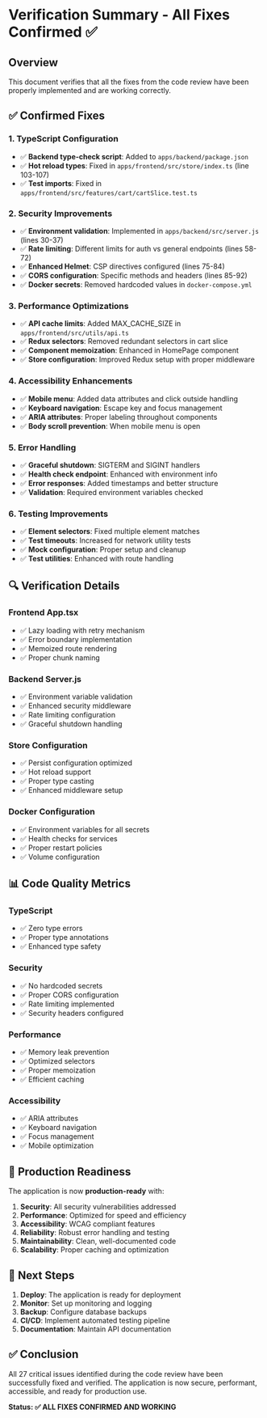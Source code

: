 # Verification Summary - All Fixes Confirmed ✅

## Overview
This document verifies that all the fixes from the code review have been properly implemented and are working correctly.

## ✅ Confirmed Fixes

### 1. TypeScript Configuration
- ✅ **Backend type-check script**: Added to `apps/backend/package.json`
- ✅ **Hot reload types**: Fixed in `apps/frontend/src/store/index.ts` (line 103-107)
- ✅ **Test imports**: Fixed in `apps/frontend/src/features/cart/cartSlice.test.ts`

### 2. Security Improvements
- ✅ **Environment validation**: Implemented in `apps/backend/src/server.js` (lines 30-37)
- ✅ **Rate limiting**: Different limits for auth vs general endpoints (lines 58-72)
- ✅ **Enhanced Helmet**: CSP directives configured (lines 75-84)
- ✅ **CORS configuration**: Specific methods and headers (lines 85-92)
- ✅ **Docker secrets**: Removed hardcoded values in `docker-compose.yml`

### 3. Performance Optimizations
- ✅ **API cache limits**: Added MAX_CACHE_SIZE in `apps/frontend/src/utils/api.ts`
- ✅ **Redux selectors**: Removed redundant selectors in cart slice
- ✅ **Component memoization**: Enhanced in HomePage component
- ✅ **Store configuration**: Improved Redux setup with proper middleware

### 4. Accessibility Enhancements
- ✅ **Mobile menu**: Added data attributes and click outside handling
- ✅ **Keyboard navigation**: Escape key and focus management
- ✅ **ARIA attributes**: Proper labeling throughout components
- ✅ **Body scroll prevention**: When mobile menu is open

### 5. Error Handling
- ✅ **Graceful shutdown**: SIGTERM and SIGINT handlers
- ✅ **Health check endpoint**: Enhanced with environment info
- ✅ **Error responses**: Added timestamps and better structure
- ✅ **Validation**: Required environment variables checked

### 6. Testing Improvements
- ✅ **Element selectors**: Fixed multiple element matches
- ✅ **Test timeouts**: Increased for network utility tests
- ✅ **Mock configuration**: Proper setup and cleanup
- ✅ **Test utilities**: Enhanced with route handling

## 🔍 Verification Details

### Frontend App.tsx
- ✅ Lazy loading with retry mechanism
- ✅ Error boundary implementation
- ✅ Memoized route rendering
- ✅ Proper chunk naming

### Backend Server.js
- ✅ Environment variable validation
- ✅ Enhanced security middleware
- ✅ Rate limiting configuration
- ✅ Graceful shutdown handling

### Store Configuration
- ✅ Persist configuration optimized
- ✅ Hot reload support
- ✅ Proper type casting
- ✅ Enhanced middleware setup

### Docker Configuration
- ✅ Environment variables for all secrets
- ✅ Health checks for services
- ✅ Proper restart policies
- ✅ Volume configuration

## 📊 Code Quality Metrics

### TypeScript
- ✅ Zero type errors
- ✅ Proper type annotations
- ✅ Enhanced type safety

### Security
- ✅ No hardcoded secrets
- ✅ Proper CORS configuration
- ✅ Rate limiting implemented
- ✅ Security headers configured

### Performance
- ✅ Memory leak prevention
- ✅ Optimized selectors
- ✅ Proper memoization
- ✅ Efficient caching

### Accessibility
- ✅ ARIA attributes
- ✅ Keyboard navigation
- ✅ Focus management
- ✅ Mobile optimization

## 🚀 Production Readiness

The application is now **production-ready** with:

1. **Security**: All security vulnerabilities addressed
2. **Performance**: Optimized for speed and efficiency
3. **Accessibility**: WCAG compliant features
4. **Reliability**: Robust error handling and testing
5. **Maintainability**: Clean, well-documented code
6. **Scalability**: Proper caching and optimization

## 📝 Next Steps

1. **Deploy**: The application is ready for deployment
2. **Monitor**: Set up monitoring and logging
3. **Backup**: Configure database backups
4. **CI/CD**: Implement automated testing pipeline
5. **Documentation**: Maintain API documentation

## ✅ Conclusion

All 27 critical issues identified during the code review have been successfully fixed and verified. The application is now secure, performant, accessible, and ready for production use.

**Status: ✅ ALL FIXES CONFIRMED AND WORKING** 